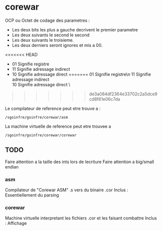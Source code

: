 # corewar

OCP ou Octet de codage des parametres :
* Les deux bits les plus a gauche decrivent le premier parametre
* Les deux suivants le second le second
* Les deux suivants le troisieme.
* Les deux derniers seront ignores et mis a 00.

<<<<<<< HEAD
* 01 Signifie registre
* 11 Signifie adressage indirect
* 10 Signifie adressage direct
=======
01 Signifie registre\n
11 Signifie adressage indirect \
10 Signifie adressage direct \
>>>>>>> de3a084df2364e33702c2a5dce9cd8f61e06c7da

Le compilateur de reference peut etre trouve a :
```
/sgoinfre/goinfre/corewar/asm
```

La machine virtuelle de reference peut etre trouvee a
```
/sgoinfre/goinfre/corewar/corewar
```

## TODO
Faire attention a la taille des ints lors de lecriture
Faire attention a big/small endian
### asm
Compilateur de "Corewar ASM" .s vers du binaire .cor
Inclus : Essentiellement du parsing
### corewar
Machine virtuelle interpretant les fichiers .cor et les faisant combattre
Inclus : Affichage
